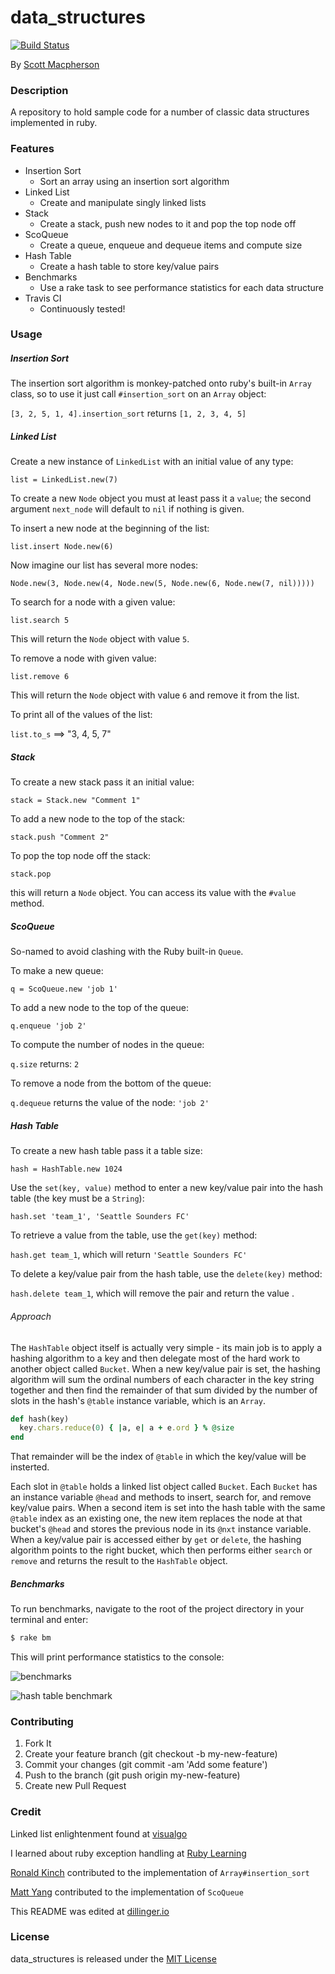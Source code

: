 # data_structures
[![Build Status](https://travis-ci.org/scottmacphersonmusic/data_structures.svg?branch=hash_table)](https://travis-ci.org/scottmacphersonmusic/data_structures)

By [Scott Macpherson](https://github.com/scottmacphersonmusic)

### Description

A repository to hold sample code for a number of classic data structures implemented in ruby.
### Features
- Insertion Sort
  - Sort an array using an insertion sort algorithm
- Linked List
  - Create and manipulate singly linked lists
- Stack
  - Create a stack, push new nodes to it and pop the top node off
- ScoQueue
  - Create a queue, enqueue and dequeue items and compute size
- Hash Table
  - Create a hash table to store key/value pairs
- Benchmarks
  - Use a rake task to see performance statistics for each data structure
- Travis CI
  - Continuously tested!

### Usage
##### Insertion Sort
The insertion sort algorithm is monkey-patched onto ruby's built-in `Array` class, so to use it just call `#insertion_sort` on an `Array` object:

`[3, 2, 5, 1, 4].insertion_sort` returns `[1, 2, 3, 4, 5]`

##### Linked List
Create a new instance of `LinkedList` with an initial value of any type:

`list = LinkedList.new(7)`

To create a new `Node` object you must at least pass it a `value`; the second argument `next_node` will default to `nil` if nothing is given.

To insert a new node at the beginning of the list:

`list.insert Node.new(6)`

Now imagine our list has several more nodes:

`Node.new(3, Node.new(4, Node.new(5, Node.new(6, Node.new(7, nil)))))`

To search for a node with a given value:

`list.search 5`

This will return the `Node` object with value `5`.

To remove a node with given value:

`list.remove 6`

This will return the `Node` object with value `6` and remove it from the list.

To print all of the values of the list:

`list.to_s` ==> "3, 4, 5, 7"

##### Stack
To create a new stack pass it an initial value:

`stack = Stack.new "Comment 1"`

To add a new node to the top of the stack:

`stack.push "Comment 2"`

To pop the top node off the stack:

`stack.pop`

this will return a `Node` object.  You can access its value with the
`#value` method.

##### ScoQueue
So-named to avoid clashing with the Ruby built-in `Queue`.

To make a new queue:

`q = ScoQueue.new 'job 1'`

To add a new node to the top of the queue:

`q.enqueue 'job 2'`

To compute the number of nodes in the queue:

`q.size` returns: `2`

To remove a node from the bottom of the queue:

`q.dequeue` returns the value of the node: `'job 2'`

##### Hash Table
To create a new hash table pass it a table size:

`hash = HashTable.new 1024`

Use the `set(key, value)` method to enter a new key/value pair into the hash table (the key must be a `String`):

`hash.set 'team_1', 'Seattle Sounders FC'`

To retrieve a value from the table, use the `get(key)` method:

`hash.get team_1`, which will return `'Seattle Sounders FC'`

To delete a key/value pair from the hash table, use the `delete(key)` method:

`hash.delete team_1`, which will remove the pair and return the value .

###### Approach
The `HashTable` object itself is actually very simple - its main job is to apply a hashing algorithm to a key and then delegate most of the hard work to another object called `Bucket`.  When a new key/value pair is set, the hashing algorithm will sum the ordinal numbers of each character in the key string together and then find the remainder of that sum divided by the number of slots in the hash's `@table` instance variable, which is an `Array`.

```ruby
def hash(key)
  key.chars.reduce(0) { |a, e| a + e.ord } % @size
end
```

That remainder will be the index of `@table` in which the key/value will be insterted.

Each slot in `@table` holds a linked list object called `Bucket`. Each `Bucket` has an instance variable `@head` and methods to insert, search for, and remove key/value pairs.  When a second item is set into the hash table with the same `@table` index as an existing one, the new item replaces the node at that bucket's `@head` and stores the previous node in its `@nxt` instance variable.  When a key/value pair is accessed either by `get` or `delete`, the hashing algorithm points to the right bucket, which then performs either `search` or `remove` and returns the result to the `HashTable` object.

##### Benchmarks
To run benchmarks, navigate to the root of the project directory in your terminal and enter:
```bash
$ rake bm
```
This will print performance statistics to the console:

![benchmarks](/benchmarks.png)

![hash table benchmark](/hashtable_benchmark.png)

### Contributing
1. Fork It
2. Create your feature branch (git checkout -b my-new-feature)
3. Commit your changes (git commit -am 'Add some feature')
4. Push to the branch (git push origin my-new-feature)
5. Create new Pull Request

### Credit
Linked list enlightenment found at [visualgo](http://visualgo.net/list.html#)

I learned about ruby exception handling at [Ruby Learning](http://rubylearning.com/satishtalim/ruby_exceptions.html)

[Ronald Kinch](https://github.com/ronaldkinch) contributed to the implementation of `Array#insertion_sort`

[Matt Yang](https://github.com/yang70) contributed to the implementation of `ScoQueue`

This README was edited at [dillinger.io](dillinger.io)

### License
data_structures is released under the [MIT License](http://opensource.org/licenses/MIT)
